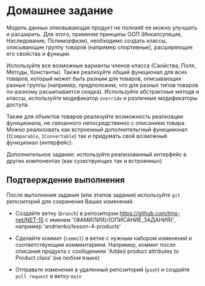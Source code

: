 # Домашнее задание
Модель данных описвывающая продукт не полнаяб ее можно улучшить и расширить. Для этого, применяя принципы ООП (Инкапсуляция, Наследование, Полиморфизм), необходимо создать классы, описывающие группу товаров (например спортивные), расширяющие его свойства и функции. 

Используйте все возможные варианты членов класса (Саойства, Поля, Методы, Константы). Также реализуйте общий функционал для всех товаров, который может быть разным для товаров, описывающих разные группы (например, предположим, что для разных типов товаров по-разному расыитывается скидка). Используйте абстрактные методв и классы, используйте модификатор `override` и различные модификаторы доступа.

Также для объектов товаров реализуйте возможность реализации функционала, не связанного непосредственно с описанием товара. Можно реализовать как встроенный дополнительгный функциионал (`IComparable`, `IConvertable`) так и придумать свой возможный функционал (интерфейс).

Дополнительное задание: используйте реализованный интерфейс в других компонентах (как сузествующих так и встроенных)

## Подтверждение выполнения
После выполнения задания (или этапов задания) используйте `git` репозиторий для сохранения Ваших изменений.

 - Создайте ветку (`branch`) в репозитории https://github.com/tms-net/NET-15 с именем '{ФАМИЛИЯ}/{ОПИСАНИЕ_ЗАДАНИЯ}', например 'andrienko/lesson-4-products'

 - Сделайте коммит (`commit`) в ветке с нужным набором изменений и соответствующим комментарием. Например, коммит после описания продукта с сообщением 'Added product attributes to Product class' (на любом языке)

 - Отправьте изменения в удаленный репозиторий (`push`) и создайте `pull request` в ветку `main`
